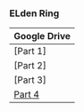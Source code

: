### **ELden Ring**

| Google Drive |
|--------------|
| [Part 1] |
| [Part 2] | 
| [Part 3] |
| [Part 4](https://docs.google.com/uc?id=1G_ITTo8I2gUFBc53bKCb0QTXNLoM1QhG&e=166797) |
